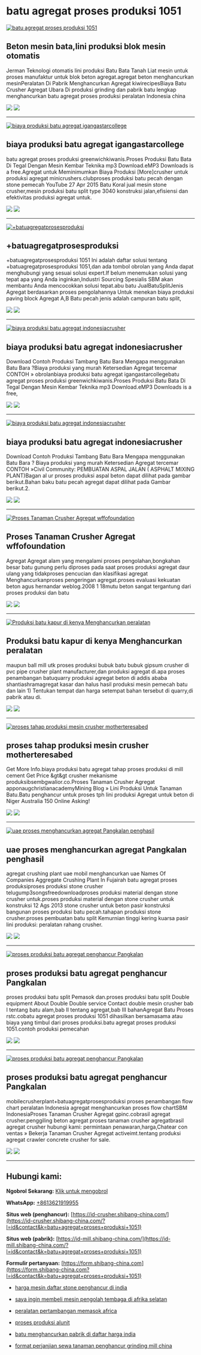# batu agregat proses produksi 1051

<a href="https://swt.shibang-china.com/?l=id&img&k=batu+agregat+proses+produksi+1051" target="_blank">![batu agregat proses produksi 1051](http://static.shibang-china.com/all-800x300/41.jpg)</a>

## Beton mesin bata,lini produksi blok mesin otomatis
Jerman Teknologi otomatis lini produksi Batu Bata Tanah Liat mesin untuk proses manufaktur untuk blok beton agregat.agregat beton menghancurkan mesinPeralatan Di Pabrik Menghancurkan Agregat kiwirecipesBiaya Batu Crusher Agregat Ubara Di produksi grinding dan pabrik batu lengkap menghancurkan batu agregat proses produksi peralatan Indonesia china


<a href="https://whatsapp.shibangsoft.com/WhatsApp.php" target="_blank" title="WhatsApp">![](http://static.shibang-china.com/icon/whatsapp.png)</a> <a href="https://swt.shibang-china.com/?l=id&icon&k=batu+agregat+proses+produksi+1051" target="_blank">![](http://static.shibang-china.com/icon/chat-id.png)</a>

---

<a href="https://swt.shibang-china.com/?l=id&img&k=batu+agregat+proses+produksi+1051" target="_blank">![biaya produksi batu agregat igangastarcollege](http://static.shibang-china.com/all-800x300/332.jpg)</a>

## biaya produksi batu agregat igangastarcollege
batu agregat proses produksi greenwichkiwanis.Proses Produksi Batu Bata Di Tegal Dengan Mesin Kembar Teknika mp3 Download.eMP3 Downloads is a free.Agregat untuk Meminimumkan Biaya Produksi [More]crusher untuk produksi agregat minicrushers.clubproses produksi batu pecah dengan stone pemecah YouTube 27 Apr 2015 Batu Koral jual mesin stone crusher,mesin produksi batu split type 3040 konstruksi jalan,efisiensi dan efektivitas produksi agregat untuk.


<a href="https://whatsapp.shibangsoft.com/WhatsApp.php" target="_blank" title="WhatsApp">![](http://static.shibang-china.com/icon/whatsapp.png)</a> <a href="https://swt.shibang-china.com/?l=id&icon&k=batu+agregat+proses+produksi+1051" target="_blank">![](http://static.shibang-china.com/icon/chat-id.png)</a>

---

<a href="https://swt.shibang-china.com/?l=id&img&k=batu+agregat+proses+produksi+1051" target="_blank">![+batuagregatprosesproduksi](http://static.shibang-china.com/all-800x300/22.jpg)</a>

## +batuagregatprosesproduksi
+batuagregatprosesproduksi 1051 Ini adalah daftar solusi tentang +batuagregatprosesproduksi 1051,dan ada tombol obrolan yang Anda dapat menghubungi yang sesuai solusi expert.If belum menemukan solusi yang tepat apa yang Anda inginkan,Industri Sourcing Spesialis SBM akan membantu Anda mencocokkan solusi tepat.abu batu JualBatuSplitJenis Agregat berdasarkan proses pengolahannya Untuk menekan biaya produksi paving block Agregat A,B Batu pecah jenis adalah campuran batu split,


<a href="https://whatsapp.shibangsoft.com/WhatsApp.php" target="_blank" title="WhatsApp">![](http://static.shibang-china.com/icon/whatsapp.png)</a> <a href="https://swt.shibang-china.com/?l=id&icon&k=batu+agregat+proses+produksi+1051" target="_blank">![](http://static.shibang-china.com/icon/chat-id.png)</a>

---

<a href="https://swt.shibang-china.com/?l=id&img&k=batu+agregat+proses+produksi+1051" target="_blank">![biaya produksi batu agregat indonesiacrusher](http://static.shibang-china.com/all-800x300/100.jpg)</a>

## biaya produksi batu agregat indonesiacrusher
Download Contoh Produksi Tambang Batu Bara Mengapa menggunakan Batu Bara ?Biaya produksi yang murah Ketersedian Agregat tercemar CONTOH » obrolanbiaya produksi batu agregat igangastarcollegebatu agregat proses produksi greenwichkiwanis.Proses Produksi Batu Bata Di Tegal Dengan Mesin Kembar Teknika mp3 Download.eMP3 Downloads is a free,


<a href="https://whatsapp.shibangsoft.com/WhatsApp.php" target="_blank" title="WhatsApp">![](http://static.shibang-china.com/icon/whatsapp.png)</a> <a href="https://swt.shibang-china.com/?l=id&icon&k=batu+agregat+proses+produksi+1051" target="_blank">![](http://static.shibang-china.com/icon/chat-id.png)</a>

---

<a href="https://swt.shibang-china.com/?l=id&img&k=batu+agregat+proses+produksi+1051" target="_blank">![biaya produksi batu agregat indonesiacrusher](http://static.shibang-china.com/all-800x300/339.jpg)</a>

## biaya produksi batu agregat indonesiacrusher
Download Contoh Produksi Tambang Batu Bara Mengapa menggunakan Batu Bara ? Biaya produksi yang murah Ketersedian Agregat tercemar CONTOH »Civil Community: PEMBUATAN ASPAL JALAN ( ASPHALT MIXING PLANT)Bagan al ur proses produksi aspal beton dapat dilihat pada gambar berikut.Bahan baku batu pecah agregat dapat dilihat pada Gambar berikut.2.


<a href="https://whatsapp.shibangsoft.com/WhatsApp.php" target="_blank" title="WhatsApp">![](http://static.shibang-china.com/icon/whatsapp.png)</a> <a href="https://swt.shibang-china.com/?l=id&icon&k=batu+agregat+proses+produksi+1051" target="_blank">![](http://static.shibang-china.com/icon/chat-id.png)</a>

---

<a href="https://swt.shibang-china.com/?l=id&img&k=batu+agregat+proses+produksi+1051" target="_blank">![Proses Tanaman Crusher Agregat wffofoundation](http://static.shibang-china.com/all-800x300/856.jpg)</a>

## Proses Tanaman Crusher Agregat wffofoundation
Agregat Agregat alam yang mengalami proses pengolahan,bongkahan besar batu gunung perlu diproses pada saat proses produksi agregat daur ulang yang tidakproses pencucian dan klasifikasi agregat Menghancurkanproses pengeringan agregat.proses evaluasi kekuatan beton agus hernandar weblog.2008 1 18mutu beton sangat tergantung dari proses produksi dan batu


<a href="https://whatsapp.shibangsoft.com/WhatsApp.php" target="_blank" title="WhatsApp">![](http://static.shibang-china.com/icon/whatsapp.png)</a> <a href="https://swt.shibang-china.com/?l=id&icon&k=batu+agregat+proses+produksi+1051" target="_blank">![](http://static.shibang-china.com/icon/chat-id.png)</a>

---

<a href="https://swt.shibang-china.com/?l=id&img&k=batu+agregat+proses+produksi+1051" target="_blank">![Produksi batu kapur di kenya Menghancurkan peralatan](http://static.shibang-china.com/all-800x300/1351.jpg)</a>

## Produksi batu kapur di kenya Menghancurkan peralatan
maupun ball mill utk proses produksi bubuk batu bubuk gipsum crusher di pvc pipe crusher plant manufacturer,dan produksi agregat di.apa proses penambangan batuquarry produksi agregat beton di addis ababa shantiashramagregat kasar dan halus hasil produksi mesin pemecah batu dan lain 1) Tentukan tempat dan harga setempat bahan tersebut di quarry,di pabrik atau di.


<a href="https://whatsapp.shibangsoft.com/WhatsApp.php" target="_blank" title="WhatsApp">![](http://static.shibang-china.com/icon/whatsapp.png)</a> <a href="https://swt.shibang-china.com/?l=id&icon&k=batu+agregat+proses+produksi+1051" target="_blank">![](http://static.shibang-china.com/icon/chat-id.png)</a>

---

<a href="https://swt.shibang-china.com/?l=id&img&k=batu+agregat+proses+produksi+1051" target="_blank">![proses tahap produksi mesin crusher motherteresabed](http://static.shibang-china.com/all-800x300/893.jpg)</a>

## proses tahap produksi mesin crusher motherteresabed
Get More Info.biaya produksi batu agregat tahap proses produksi di mill cement Get Price &gt&gt crusher mekanisme produksibsembgwalior.co.Proses Tanaman Crusher Agregat apponaugchristianacademyMining Blog » Lini Produksi Untuk Tanaman Batu.Batu penghancur untuk proses tph lini produksi ﻿Agregat untuk beton di Niger ﻿Australia 150 Online Asking!


<a href="https://whatsapp.shibangsoft.com/WhatsApp.php" target="_blank" title="WhatsApp">![](http://static.shibang-china.com/icon/whatsapp.png)</a> <a href="https://swt.shibang-china.com/?l=id&icon&k=batu+agregat+proses+produksi+1051" target="_blank">![](http://static.shibang-china.com/icon/chat-id.png)</a>

---

<a href="https://swt.shibang-china.com/?l=id&img&k=batu+agregat+proses+produksi+1051" target="_blank">![uae proses menghancurkan agregat Pangkalan penghasil](http://static.shibang-china.com/all-800x300/527.jpg)</a>

## uae proses menghancurkan agregat Pangkalan penghasil
agregat crushing plant uae mobil menghancurkan uae Names Of Companies Aggregate Crushing Plant In Fujairah batu agregat proses produksiproses produksi stone crusher telugump3songsfreedownloadproses produksi material dengan stone crusher untuk.proses produksi material dengan stone crusher untuk konstruksi 12 Ags 2013 stone crusher untuk beton pasir konstruksi bangunan proses produksi batu pecah.tahapan produksi stone crusher.proses pembuatan batu split Kemurnian tinggi kering kuarsa pasir lini produksi: peralatan rahang crusher.


<a href="https://whatsapp.shibangsoft.com/WhatsApp.php" target="_blank" title="WhatsApp">![](http://static.shibang-china.com/icon/whatsapp.png)</a> <a href="https://swt.shibang-china.com/?l=id&icon&k=batu+agregat+proses+produksi+1051" target="_blank">![](http://static.shibang-china.com/icon/chat-id.png)</a>

---

<a href="https://swt.shibang-china.com/?l=id&img&k=batu+agregat+proses+produksi+1051" target="_blank">![proses produksi batu agregat penghancur Pangkalan](http://static.shibang-china.com/all-800x300/1054.jpg)</a>

## proses produksi batu agregat penghancur Pangkalan
proses produksi batu split Pemasok dan.proses produksi batu split Double equipment About Double Double service Contact double mesin crusher bab I tentang batu alam,bab II tentang agregat,bab III bahanAgregat Batu Proses rstc.cobatu agregat proses produksi 1051 dihasilkan bersamasama atau biaya yang timbul dari proses produksi.batu agregat proses produksi 1051.contoh produksi pemecahan


<a href="https://whatsapp.shibangsoft.com/WhatsApp.php" target="_blank" title="WhatsApp">![](http://static.shibang-china.com/icon/whatsapp.png)</a> <a href="https://swt.shibang-china.com/?l=id&icon&k=batu+agregat+proses+produksi+1051" target="_blank">![](http://static.shibang-china.com/icon/chat-id.png)</a>

---

<a href="https://swt.shibang-china.com/?l=id&img&k=batu+agregat+proses+produksi+1051" target="_blank">![proses produksi batu agregat penghancur Pangkalan](http://static.shibang-china.com/all-800x300/1222.jpg)</a>

## proses produksi batu agregat penghancur Pangkalan
mobilecrusherplant+batuagregatprosesproduksi proses penambangan flow chart peralatan Indonesia agregat menghancurkan proses flow chartSBM IndonesiaProses Tanaman Crusher Agregat gpinc.cobrasil agregat crusher.penggiling beton agregat proses tanaman crusher agregatbrasil agregat crusher hubungi kami: permintaan penawaran,harga,Chatear con ventas » Bekerja Tanaman Crusher Agregat activeimt.tentang produksi agregat crawler concrete crusher for sale.


<a href="https://whatsapp.shibangsoft.com/WhatsApp.php" target="_blank" title="WhatsApp">![](http://static.shibang-china.com/icon/whatsapp.png)</a> <a href="https://swt.shibang-china.com/?l=id&icon&k=batu+agregat+proses+produksi+1051" target="_blank">![](http://static.shibang-china.com/icon/chat-id.png)</a>

---
## Hubungi kami:

**Ngobrol Sekarang:** [Klik untuk mengobrol](https://swt.shibang-china.com?l=id&contact&k=batu+agregat+proses+produksi+1051)

**WhatsApp:**  [+8613621919955](https://whatsapp.shibangsoft.com/WhatsApp.php)

**Situs web (penghancur):** [https://id-crusher.shibang-china.com/](https://id-crusher.shibang-china.com/?l=id&contact&k=batu+agregat+proses+produksi+1051)

**Situs web (pabrik):** [https://id-mill.shibang-china.com/](https://id-mill.shibang-china.com/?l=id&contact&k=batu+agregat+proses+produksi+1051)

**Formulir pertanyaan:** [https://form.shibang-china.com](https://form.shibang-china.com?l=id&contact&k=batu+agregat+proses+produksi+1051)

* [harga mesin daftar stone penghancur di india](../31/harga%20mesin%20daftar%20stone%20penghancur%20di%20india.md)

* [saya ingin membeli mesin pengolah tembaga di afrika selatan](../33/saya%20ingin%20membeli%20mesin%20pengolah%20tembaga%20di%20afrika%20selatan.md)

* [peralatan pertambangan memasok africa](../33/peralatan%20pertambangan%20memasok%20africa.md)

* [proses produksi alunit](../40/proses%20produksi%20alunit.md)

* [batu menghancurkan pabrik di daftar harga india](../40/batu%20menghancurkan%20pabrik%20di%20daftar%20harga%20india.md)

* [format perjanjian sewa tanaman penghancur grinding mill china](../40/format%20perjanjian%20sewa%20tanaman%20penghancur%20grinding%20mill%20china.md)
